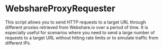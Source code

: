# WebshareProxyRequester
This script allows you to send HTTP requests to a target URL through different proxies retrieved from Webshare.io over a period of time. It is especially useful for scenarios where you need to send a large number of requests to a target URL without hitting rate limits or to simulate traffic from different IPs.
